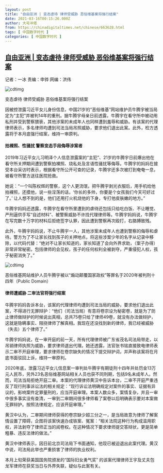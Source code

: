```yaml
---
layout: post
title: "自由亚洲 | 变态虐待 律师受威胁 恶俗维基案将强行结案"
date: 2021-03-16T00:15:26.000Z
author: 大号冲塔
from: https://chinadigitaltimes.net/chinese/663628.html
tags: [ 中国数字时代 ]
categories: [ 中国数字时代 ]
---
```

<!--1615853726000-->
[自由亚洲 | 变态虐待 律师受威胁 恶俗维基案将强行结案](https://chinadigitaltimes.net/chinese/663628.html)
------

<div>
<p>记者：一冰  责编：申铧  网编：洪伟</p><p><img src="https://chinadigitaltimes.net/chinese/files/2021/03/post-663628-604ff89e5f59c." alt="cdtimg" /></p><div class="ts">变态虐待 律师受威胁 恶俗维基案将强行结案</div><p>因被控泄露习近平女儿身份信息，中国21岁的“恶俗维基”网站维护员牛腾宇被当局定为“主犯”并被判14年的重刑。据牛腾宇母亲日前透露，牛腾宇在看守所中被动用私刑并受到警察猥亵，其他涉案的未成年人也同样遭到羞辱和威胁。有该案的代理律师表示，多名律师均遭到司法当局吊照威胁，要求他们退出此案。此外，检方透露将于本月底强行结案，维持一审原判。</p><h4>拍裸照、性骚扰 警察变态手段侮辱涉案者</h4><p>2019年习近平女儿习明泽个人信息泄露案的“主犯”、21岁的牛腾宇日前爆出他在看守所关押期间遭到警察拍裸照、烧私处及言语性骚扰等侮辱。牛腾宇的妈妈在接受本台采访时表示，根据看守所公开可查的记录，牛腾宇还多次被打到奄奄一息，被看守所警方送往医院抢救。</p><p>她说：“一个叫陈权辉的警察，这个人更流氓，把牛腾宇剥光衣服后，用手机给他拍裸照，还摸他，说一些淫荡的话，‘你长的多帅，你要是个女孩我们今天可好过了。’ 让人想不到的是，他们还用打火机烧他的下身，专打他皮肤嫩的地方。”</p><p>牛腾宇妈妈还透露，牛腾宇在看守所里遭到的虐待还包括只给吃白饭、不让睡觉、严刑逼供手写“自述材料”、被警察威胁不许找代理律师等。牛腾宇妈妈说，牛腾宇在写完数十万字的材料后拒绝签字认罪，因此遭到警察再次殴打，右胳膊致残。</p><p>此外，牛腾宇妈妈说，不止牛腾宇一人，其他涉案未成年人也遭到警察的侮辱和虐待。警方为了不让家长找到孩子的关押地点，将这些涉案少年的名字从记录中移除，以代码代替：“绝对不让家长知道的，家长知道了会向外界求助，（案子办得）非常非常秘密。包括律师的会见权，孩子的任何权利全被剥夺，严重侵犯人权，孩子秘密消失了。”</p><p><img src="https://chinadigitaltimes.net/chinese/files/2021/03/post-663628-604ff89e7ae09." alt="cdtimg" /></p><div class="ts">恶俗维基网站维护人员牛腾宇被以“煽动颠覆国家政权”等罪名于2020年被判刑十四年（Public Domain）</div><h4>律师遭威胁 二审法官将强行结案</h4><p>牛腾宇妈妈告诉本台，该案的代理律师均遭到司法当局的威胁，要求他们退出此案，不得进行无罪辩护：“他们（司法当局）有意将卷宗设为秘密卷，就是为了防止律师做辩护的时候说出真相，总共75卷只给了律师49卷，就没有办法做辩护，这就是隐瞒事实、阻挠律师了解真相。我现在还没找到新的律师，我已经被威胁（失去）五个律师了。”</p><p>牛腾宇妈妈说，在一审开庭的前一天，所有代理律师被广东省茂名司法局带走，以吊销律师执照为威胁，要求律师退出代理。她还透露，法官张书铭直接致电律师表示二审不开庭审理，要求律师在卷宗缺失的情况下提交辩护词，并声称该案将在月底书面驳回上诉，维持一审原判。</p><p>2020年底，泄露习近平女儿信息案一审判处牛腾宇有期徒刑十四年并处罚金13万元人民币，另外23名恶俗维基网站相关人员也获不同刑期，包括9名未成年人。然而，司法当局拒绝开庭二审。本案的代理律师黄汉中告诉本台，二审不开庭严重违反了现行刑事诉讼法的相关规定：“现行诉讼法明确规定对案件的事实、证据有异议的，影响案件定罪量刑的，应当开庭审理。本案人数众多，案情复杂，并且一审中很多事实没有查清，一审到二审期间很多律师看了案卷以后明确表示要对本案做无罪辩护。按照法律规定，应该开庭审理。”</p><p>黄汉中认为，二审期间律师获得的卷宗缺少超三分之一，是当局故意为律师了解案情设置了障碍，企图将该案快速办成铁案、冤案：“相关法院这种行为构成滥用职权，非法剥夺了律师正当的阅卷权。在这种情况下要求律师提交答辩状，更是简单粗暴、违反法律的做法。”</p><p>黄汉中律师表示，因日前北京司法局下书面通知，他现已被迫退出此案代理。黄汉中说，司法局此举也严重损害了律师的执业权利。</p><p>本月上旬荣获美国国务院颁发的“国际妇女勇气奖” 的该案代理律师王宇及丈夫包龙军律师在获奖当日与外界失联，疑似与此案有关。</p>
</div>
